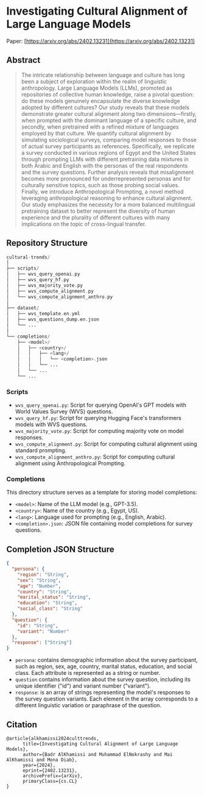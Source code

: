 # Investigating Cultural Alignment of Large Language Models

Paper: [https://arxiv.org/abs/2402.13231](https://arxiv.org/abs/2402.13231)

## Abstract
> The intricate relationship between language and culture has long been a subject of exploration within the realm of linguistic anthropology. Large Language Models (LLMs), promoted as repositories of collective human knowledge, raise a pivotal question: do these models genuinely encapsulate the diverse knowledge adopted by different cultures? Our study reveals that these models demonstrate greater cultural alignment along two dimensions—firstly, when prompted with the dominant language of a specific culture, and secondly, when pretrained with a  refined mixture of languages employed by that culture. We quantify cultural alignment by simulating sociological surveys, comparing model responses to those of actual survey participants as references. Specifically, we replicate a survey conducted in various regions of Egypt and the United States through prompting LLMs with different pretraining data mixtures in both Arabic and English with the personas of the real respondents and the survey questions. Further analysis reveals that misalignment becomes more pronounced for underrepresented personas and for culturally sensitive topics, such as those probing social values. Finally, we introduce Anthropological Prompting, a novel method leveraging anthropological reasoning to enhance cultural alignment. Our study emphasizes the necessity for a more balanced multilingual pretraining dataset to better represent the diversity of human experience and the plurality of different cultures with many implications on the topic of cross-lingual transfer.

## Repository Structure
```php
cultural-trends/
│
├── scripts/
│   ├── wvs_query_openai.py
│   ├── wvs_query_hf.py
│   ├── wvs_majority_vote.py
│   ├── wvs_compute_alignment.py
│   └── wvs_compute_alignment_anthro.py
│
├── dataset/
│   ├── wvs_template.en.yml
│   ├── wvs_questions_dump.en.json
│   └── ...
│
└── completions/
    ├── <model>/
    │   ├── <country>/
    │   │   ├── <lang>/
    │   │   │   └── <completion>.json
    │   │   └── ...
    │   └── ...
    └── ...
```

### Scripts

- `wvs_query_openai.py`: Script for querying OpenAI's GPT models with World Values Survey (WVS) questions.
- `wvs_query_hf.py`: Script for querying Hugging Face's transformers models with WVS questions.
- `wvs_majority_vote.py`: Script for computing majority vote on model responses.
- `wvs_compute_alignment.py`: Script for computing cultural alignment using standard prompting.
- `wvs_compute_alignment_anthro.py`: Script for computing cultural alignment using Anthropological Prompting.

### Completions
This directory structure serves as a template for storing model completions:

- `<model>`: Name of the LLM model (e.g., GPT-3.5).
- `<country>`: Name of the country (e.g., Egypt, US).
- `<lang>`: Language used for prompting (e.g., English, Arabic).
- `<completion>.json`: JSON file containing model completions for survey questions.

## Completion JSON Structure
```json
{
  "persona": {
    "region": "String",
    "sex": "String",
    "age": "Number",
    "country": "String",
    "marital_status": "String",
    "education": "String",
    "social_class": "String"
  },
  "question": {
    "id": "String",
    "variant": "Number"
  },
  "response": ["String"]
}
```


- `persona`: contains demographic information about the survey participant, such as region, sex, age, country, marital status, education, and social class. Each attribute is represented as a string or number.
- `question` contains information about the survey question, including its unique identifier ("id") and variant number ("variant").
- `response`: is an array of strings representing the model's responses to the survey question variants. Each element in the array corresponds to a different linguistic variation or paraphrase of the question.

## Citation
```
@article{alkhamissi2024culttrends,
      title={Investigating Cultural Alignment of Large Language Models}, 
      author={Badr AlKhamissi and Muhammad ElNokrashy and Mai AlKhamissi and Mona Diab},
      year={2024},
      eprint={2402.13231},
      archivePrefix={arXiv},
      primaryClass={cs.CL}
}
```
